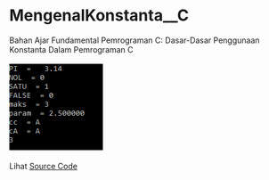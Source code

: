 # MengenalKonstanta__C
Bahan Ajar Fundamental Pemrograman C: Dasar-Dasar Penggunaan Konstanta Dalam Pemrograman C<br><br>
<img src="https://github.com/RizkyKhapidsyah/MengenalKonstanta__C/blob/master/Results/001.PNG"><br><br>
Lihat <a href="https://github.com/RizkyKhapidsyah/MengenalKonstanta__C/blob/master/Source.c">Source Code</a><br><br>
